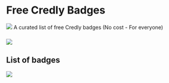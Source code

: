 # Free Credly Badges

![](https://images.zapnito.com/users/568411/posters/1660831680-42-9808/d4c45d8e-a516-4338-bebb-1fb409d0593e_large.png)
A curated list of free Credly badges (No cost - For everyone)
### 
![](https://is1-ssl.mzstatic.com/image/thumb/Purple116/v4/26/30/7d/26307db4-8c79-5dbc-43cd-ce597058e988/AppIcon-0-1x_U007emarketing-0-7-0-85-220.png/1200x630wa.png)
## List of badges
![](https://novoed.com/wp-content/uploads/2022/11/Credly-Logo-Web-Card.png)